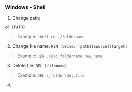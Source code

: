 ### Windows - Shell
1. Change path:
```shell
cd [PATH]
```
> Example: ```shell cd ./foldername```
2. Change file name:
```REN [drive:][path][source][target]```
> Example: `REN .\old_foldername new_name`
3. Delete file:
```DEL [filename]```
> Example: `DEL s_folder\del_file`
4. 
